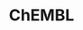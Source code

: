 ---
bigquery: https://console.cloud.google.com/bigquery?p=patents-public-data&d=ebi_chembl&page=dataset
citation: '"The ChEMBL database in 2017." Anna Gaulton, Anne Hersey, Michał Nowotka,
  A Patrícia Bento, Jon Chambers, David Mendez, Prudence Mutowo, Francis Atkinson,
  Louisa J Bellis, Elena Cibrián-Uhalte, Mark Davies, Nathan Dedman, Anneli Karlsson,
  María Paula Magariños, John P Overington, George Papadatos, Ines Smit, Andrew R
  Leach Nucleic acids Research (2017) 45 (Database Issue), D945-D954'
contributors: European Bioinformatics Institute
cost: None
description: ChEMBL Data is a manually curated database of small molecules used in
  drug discovery, including information about existing patented drugs.
documentation: 'schema: https://www.ebi.ac.uk/chembl/db_schema


  '
last_edit: 04/05/2022, 22:59:59
location: https://console.cloud.google.com/marketplace/product/google_patents_public_datasets/chembl
maintained_by: EMBL-EBI, an outstation of European Molecular Biology Laboratory
related_publications: '

  ChEMBL: towards direct deposition of bioassay data.


  Mendez D, Gaulton A, Bento AP, Chambers J, De Veij M, Félix E, Magariños MP, Mosquera
  JF, Mutowo P, Nowotka M, Gordillo-Marañón M, Hunter F, Junco L, Mugumbate G, Rodriguez-Lopez
  M, Atkinson F, Bosc N, Radoux CJ, Segura-Cabrera A, Hersey A, Leach AR.


  — Nucleic Acids Res. 2019; 47(D1):D930-D940. doi: 10.1093/nar/gky1075

  '
schema_fields:
- annotation
- prod_pat_id
- src_short_name
- parameter_value
- level4_description
- hbd
- res_stem_id
- cellosaurus_id
- result_flag
- patent_use_code
- mol_irac_id
- withdrawn_class
- oral
- disease_efficacy
- mec_id
- substrate_record_id
- direct_interaction
- metabolite_record_id
- mw_freebase
- sitecomp_id
- variant_id
- metref_id
- relationship_type
- compd_id
- standard_upper_value
- smid
- assay_param_id
- cpd_str_alert_id
- indication_class
- l5
- ro3_pass
- psa
- bto_id
- relationship
- std_act_id
- first_page
- aromatic_rings
- normal_range_max
- pathway_id
- mechanism_comment
- l8
- mol_hrac_id
- usan_stem
- approval_date
- tid
- targrel_id
- frac_code
- updated_on
- l3
- last_active
- standard_flag
- bao_endpoint
- db_source
- abstract
- domain_type
- actsm_id
- therapeutic_flag
- withdrawn_reason
- dosage_form
- acd_logp
- parent_type
- predbind_id
- compound_key
- qudt_units
- cx_logd
- ddd_admr
- year
- doi
- who_extra
- formulation_id
- molregno
- confidence
- accession
- targcomp_id
- priority
- domain_name
- l1
- warning_year
- db_version
- clo_id
- drug_substance_flag
- as_id
- standard_text_value
- volume
- efo_term
- patent_expire_date
- molfile
- polymer_flag
- level2_description
- mesh_id
- start_position
- version
- target_desc
- component_synonym
- end_position
- parent_molregno
- l4
- met_comment
- major_class
- label
- potential_duplicate
- target_mapping
- comp_class_id
- parenteral
- mechanism_of_action
- withdrawn_country
- relation
- oc_id
- mc_target_name
- assay_type
- max_phase_for_ind
- pathway_key
- syn_type
- published_value
- toid
- cidx
- topical
- level3_description
- assay_cell_type
- who_name
- bao_id
- mw_monoisotopic
- num_alerts
- country
- ap_id
- level2
- ref_url
- previous_company
- tax_id
- doc_type
- chirality
- warning_description
- hbd_lipinski
- protein_class_desc
- last_page
- submission_date
- pubmed_id
- atc_code
- met_conversion
- mc_tax_id
- cell_source_organism
- hba_lipinski
- idx
- creation_date
- sequence
- class_level
- strength
- acd_most_apka
- assay_class_id
- uberon_id
- site_residues
- molecule_type
- usan_stem_id
- aidx
- cl_lincs_id
- irac_class_id
- parent_id
- tid_fixed
- drug_product_flag
- go_id
- level1_description
- canonical_smiles
- withdrawn_year
- alert_name
- protein_class_synonym
- stem_class
- target_type
- chebi_par_id
- units
- active_ingredient
- cell_source_tax_id
- enzyme_name
- source_domain_id
- caloha_id
- updated_by
- enzyme_tid
- subgroup
- level3
- usan_year
- component_type
- hrac_class_id
- assay_tax_id
- natural_product
- inorganic_flag
- mc_target_accession
- confidence_score
- first_approval
- standard_inchi_key
- lle
- level4
- active_molregno
- full_molformula
- domain_id
- mc_organism
- level1
- hba
- description
- activity_id
- doc_id
- value
- route
- upper_value
- related_tid
- site_id
- product_id
- alogp
- compsyn_id
- l6
- warning_class
- compound_name
- availability_type
- patent_no
- assay_strain
- src_compound_id
- cx_logp
- le
- authors
- site_name
- entity_id
- indref_id
- component_id
- activity_count
- curation_comment
- definition
- ddd_value
- company
- trade_name
- patent_id
- chembl_id
- tissue_id
- alert_id
- cell_ontology_id
- ass_cls_map_id
- downgraded
- standard_units
- publication_number
- job_id
- drugind_id
- frac_class_id
- cell_id
- smarts
- full_mwt
- l7
- cx_most_bpka
- assay_subcellular_fraction
- protein_class_id
- warning_type
- ref_id
- sei
- journal
- usan_stem_definition
- assay_organism
- action_type
- standard_relation
- level5
- class_type
- set_name
- path
- mutation
- prediction_method
- usan_substem
- comp_go_id
- species_group_flag
- parameter_type
- bao_format
- drug_record_id
- helm_notation
- tbl
- sequence_md5sum
- efo_id
- mecref_id
- log_id
- binding_site_comment
- curated_by
- source
- domain_description
- synonyms
- comments
- warning_id
- published_relation
- standard_type
- stem
- num_ro5_violations
- ddd_units
- src_id
- text_value
- standard_inchi
- l2
- homologue
- cell_source_tissue
- name
- num_lipinski_ro5_violations
- organism
- assay_desc
- ridx
- data_validity_comment
- status
- acd_most_bpka
- src_description
- protclasssyn_id
- irac_code
- molsyn_id
- bei
- applicant_full_name
- rtb
- stat
- mesh_heading
- biocomp_id
- published_type
- heavy_atoms
- normal_range_min
- short_name
- nda_type
- warnref_id
- src_assay_id
- max_phase
- acd_logd
- black_box_warning
- parent_go_id
- pref_name
- assay_id
- title
- molecular_mechanism
- structure_type
- pchembl_value
- prodrug
- qed_weighted
- issue
- published_units
- activity_comment
- ingredient
- ddd_id
- type
- first_in_class
- mol_atc_id
- isoform
- withdrawn_flag
- mc_target_type
- orig_description
- alert_set_id
- assay_tissue
- standard_value
- co_stem_id
- ref_type
- ad_type
- cell_description
- molecular_species
- relationship_desc
- research_stem
- innovator_company
- cx_most_apka
- rgid
- assay_test_type
- warning_country
- uo_units
- aspect
- met_id
- assay_category
- record_id
- cell_name
- selectivity_comment
- entity_type
- ddd_comment
- dosed_ingredient
- delist_flag
- hrac_code
- assay_source
- mol_frac_id
shortname: chembl
tags:
- biotechnology
- health
- chemical
- bioinformatics
- medical
terms_of_use: CC BY-SA 3.0
title: ChEMBL
uuid: e232a192-965c-4ec9-904c-155b6dfe56c5
---